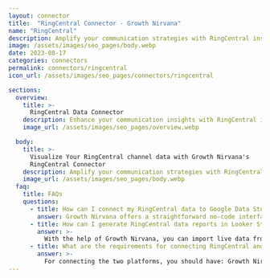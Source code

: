 ```yaml
---
layout: connector
title:  "RingCentral Connector - Growth Nirvana"
name: "RingCentral"
description: Amplify your communication strategies with RingCentral insights integrated into Looker Studio.
image: /assets/images/seo_pages/body.webp
date: 2023-08-17
categories: connectors
permalink: connectors/ringcentral
icon_url: /assets/images/seo_pages/connectors/ringcentral

sections:
  overview:
    title: >-
      RingCentral Data Connector
    description: Enhance your communication insights with RingCentral integration. Seamlessly merge communication data from RingCentral with Looker Studio's analytical capabilities, unlocking insights that shape collaboration strategies, call analytics, and operational excellence.
    image_url: /assets/images/seo_pages/overview.webp

  body:
    title: >-
      Visualize Your RingCentral channel data with Growth Nirvana's
      RingCentral Connector
    description: Amplify your communication strategies with RingCentral insights integrated into Looker Studio.
    image_url: /assets/images/seo_pages/body.webp
  faq:
    title: FAQs
    questions:
      - title: How can I connect my RingCentral data to Google Data Studio/Looker Studio?
        answer: Growth Nirvana offers a straightforward no-code interface to connect to RingCentral data sources.
      - title: How can I generate RingCentral data reports in Looker Studio?
        answer: >-
          With the help of Growth Nirvana, you can import live data from RingCentral into Looker Studio. These data can be viewed in charts, tables, and dashboards to generate branded reports that can be shared instantly.
      - title: What are the requirements for connecting RingCentral and Looker Studio?
        answer: >-
          For connecting the two platforms, you should have: Growth Nirvana Account and RingCentral Ads Account
---
```

